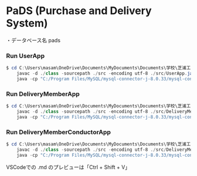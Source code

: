 # PaDS (Purchase and Delivery System)

・データベース名
	pads

### Run UserApp
```PowerShell
$ cd C:\Users\masam\OneDrive\Documents\MyDocuments\Documents\学校\芝浦工業大学\授業\3学年\前期\プロジェクト演習12\pads;
	javac -d ./class -sourcepath ./src -encoding utf-8 ./src/UserApp.java;
	java -cp "C:/Program Files/MySQL/mysql-connector-j-8.0.33/mysql-connector-j-8.0.33.jar;./class" UserApp;
```

### Run DeliveryMemberApp
```powershell
$ cd C:\Users\masam\OneDrive\Documents\MyDocuments\Documents\学校\芝浦工業大学\授業\3学年\前期\プロジェクト演習12\pads;
	javac -d ./class -sourcepath ./src -encoding utf-8 ./src/DeliveryMemberApp.java;
	java -cp "C:/Program Files/MySQL/mysql-connector-j-8.0.33/mysql-connector-j-8.0.33.jar;./class" DeliveryMemberApp;
```

### Run DeliveryMemberConductorApp
```powershell
$ cd C:\Users\masam\OneDrive\Documents\MyDocuments\Documents\学校\芝浦工業大学\授業\3学年\前期\プロジェクト演習12\pads;
	javac -d ./class -sourcepath ./src -encoding utf-8 ./src/DeliveryMemberConductorApp.java;
	java -cp "C:/Program Files/MySQL/mysql-connector-j-8.0.33/mysql-connector-j-8.0.33.jar;./class" DeliveryMemberConductorApp;
```

VSCodeでの .md のプレビューは「Ctrl + Shift + V」